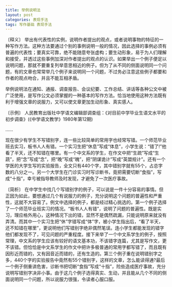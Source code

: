 ```yaml
---
title: 举例说明法
layout: post
categories: 表现手法
tags: 写作基础 表现手法
---
```


〔释义〕 举出有代表性的实例，说明作者提出的观点，或者说明事物的特征的一种写作方法。这种方法要通过个别的事例说明一般的情况，因此选择的事例必须有普遍的代表性；要真实可靠，绝不能随意夸张虚构；要生动形象，易于为人们理解和接受，并透过这些事例加深对作者提出的观点的认识。如果举出一个例子便足以说明问题，那就不要重复列举意思相近的例子。但为了从不同的侧面说明同一个问题，有的文章也常常举几个例子来说明同一个问题，不过务必注意这些例子都要和作者的观点吻合，并且不能互相矛盾。

举例说明法在通知、通报、调查报告、会议纪要、工作总结、讲话等各种公文中被广泛使用，是写作公文必须掌握的一种基本的写作方法。恰当地使用这种方法既有利于增强文章的说服力，又可以使文章更加生动形象、真实感人。

〔示例〕 人民教育出版社中学语文编辑部调查组：《对目前中学毕业生语文水平的初步调查》(《中学语文教学》1980年第12期)

……

现在很少有学生不写错别字，连一些比较简单的常用字也经常写错。一个师范毕业班去实习，板书人人有错。一个实习生把“休息”写成“体息”，小学生说：“错了!”他看了半天，还不知错在哪里。有一个中文系的学生，在作文中把“生疏”写成“生蔬”，把“念”写成“念”，把“晚”写成“魄”，把“阴谋诡计”写成“英盟规计”。还有一个学医的大学生写的实验报告，全文只有440个字，其中错别字就有55个，占总字数的八分之一。另一个大学生在门诊实习时写诊断书，竟把需要切断“食指”，写成“十指”，幸亏被指导教师及时发现，才避免了一次医疗事故。

〔简析〕 在中学生中找几个写错别字的例子，可以说是一件十分容易的事情。但正因为如此，要想通过几个有说服力的例子，充分说明这个问题的普遍性和严重性，这就不大容易了。例文中选择的例子，都是经过精心挑选的。第一个例子选择了一个师范毕业班实习的情况。“板书人人有错”，说明了问题的普遍性。既是实习，理应格外用心，这种情况下出的错，显然不是偶然疏漏，只能说明原来就没有弄清。而其中一个实习生把“休”字错写成“体”字，被小学生指出后，“看了半天，还不知错在哪里”，更说明他们写错别字绝非偶然笔误。连小学生都能发现的错字他们都发现不了，可见问题的严重程度。接下来举了一个中文系学生的例子，按照常理，中文系的学生应该有较好的语文基本功，不该错字连篇，尤其是写作文，更不该错。但恰恰是中文系学生的作文中把许多极普通的常用字都写错了，而且既有因形近而错的，又有因音近而错的，还有生造的。第三个例子重在说明错别字之多，440个字的实验报告中竟然有55个错别字，这样的文章，怎么能读得通?最后一个例子侧重讲危害，诊断书把切断“食指”写成“十指”，险些造成医疗事故，充分说明写错别字决非小事。由于这几个例子选得真实、生动，并且能从几个不同的侧面说明同一个问题，所以说服力很强，令读者心服口服。 